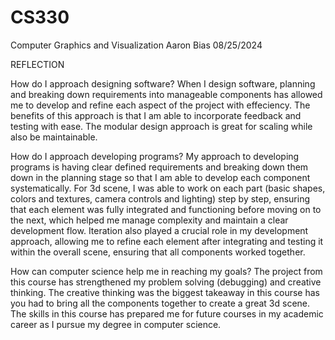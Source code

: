 # CS330
Computer Graphics and Visualization
Aaron Bias
08/25/2024

REFLECTION

How do I approach designing software?
When I design software, planning and breaking down requirements into manageable components has allowed me to develop and refine each aspect of the project with effeciency. The benefits of this approach is that I am able to incorporate feedback and testing with ease. The modular design approach is great for scaling while also be maintainable.  

How do I approach developing programs?
My approach to developing programs is having clear defined requirements and breaking down them down in the planning stage so that I am able to develop each component systematically. For 3d scene, I was able to work on each part (basic shapes, colors and textures, camera controls and lighting) step by step, ensuring that each element was fully integrated and functioning before moving on to the next, which helped me manage complexity and maintain a clear development flow. Iteration also played a crucial role in my development approach, allowing me to refine each element after integrating and testing it within the overall scene, ensuring that all components worked together.

How can computer science help me in reaching my goals?
The project from this course has strengthened my problem solving (debugging) and creative thinking. The creative thinking was the biggest takeaway in this course has you had to bring all the components together to create a great 3d scene. The skills in this course has prepared me for future courses in my academic career as I pursue my degree in computer science.   
